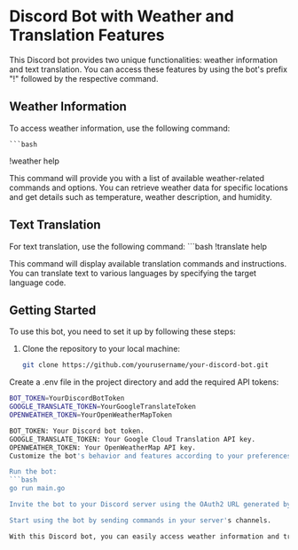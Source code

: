 # Discord Bot with Weather and Translation Features

This Discord bot provides two unique functionalities: weather information and text translation. You can access these features by using the bot's prefix "!" followed by the respective command.

## Weather Information

To access weather information, use the following command:

    ```bash
   !weather help

This command will provide you with a list of available weather-related commands and options. You can retrieve weather data for specific locations and get details such as temperature, weather description, and humidity.

## Text Translation

For text translation, use the following command:
    ```bash
   !translate help

This command will display available translation commands and instructions. You can translate text to various languages by specifying the target language code.

## Getting Started

To use this bot, you need to set it up by following these steps:

1. Clone the repository to your local machine:

   ```bash
   git clone https://github.com/yourusername/your-discord-bot.git

Create a .env file in the project directory and add the required API tokens:
 ```bash
BOT_TOKEN=YourDiscordBotToken
GOOGLE_TRANSLATE_TOKEN=YourGoogleTranslateToken
OPENWEATHER_TOKEN=YourOpenWeatherMapToken

BOT_TOKEN: Your Discord bot token.
GOOGLE_TRANSLATE_TOKEN: Your Google Cloud Translation API key.
OPENWEATHER_TOKEN: Your OpenWeatherMap API key.
Customize the bot's behavior and features according to your preferences by modifying the code.

Run the bot:
 ```bash
go run main.go

Invite the bot to your Discord server using the OAuth2 URL generated by Discord.

Start using the bot by sending commands in your server's channels.

With this Discord bot, you can easily access weather information and translate text to different languages. Enjoy exploring its features!


